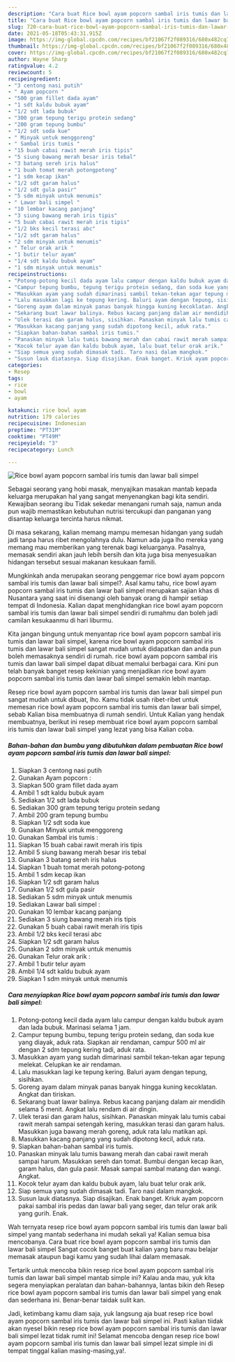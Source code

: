```yaml
---
description: "Cara buat Rice bowl ayam popcorn sambal iris tumis dan lawar bali simpel yang enak Untuk Jualan"
title: "Cara buat Rice bowl ayam popcorn sambal iris tumis dan lawar bali simpel yang enak Untuk Jualan"
slug: 720-cara-buat-rice-bowl-ayam-popcorn-sambal-iris-tumis-dan-lawar-bali-simpel-yang-enak-untuk-jualan
date: 2021-05-18T05:43:31.915Z
image: https://img-global.cpcdn.com/recipes/bf21067f2f089316/680x482cq70/rice-bowl-ayam-popcorn-sambal-iris-tumis-dan-lawar-bali-simpel-foto-resep-utama.jpg
thumbnail: https://img-global.cpcdn.com/recipes/bf21067f2f089316/680x482cq70/rice-bowl-ayam-popcorn-sambal-iris-tumis-dan-lawar-bali-simpel-foto-resep-utama.jpg
cover: https://img-global.cpcdn.com/recipes/bf21067f2f089316/680x482cq70/rice-bowl-ayam-popcorn-sambal-iris-tumis-dan-lawar-bali-simpel-foto-resep-utama.jpg
author: Wayne Sharp
ratingvalue: 4.2
reviewcount: 5
recipeingredient:
- "3 centong nasi putih"
- " Ayam popcorn "
- "500 gram fillet dada ayam"
- "1 sdt kaldu bubuk ayam"
- "1/2 sdt lada bubuk"
- "300 gram tepung terigu protein sedang"
- "200 gram tepung bumbu"
- "1/2 sdt soda kue"
- " Minyak untuk menggoreng"
- " Sambal iris tumis "
- "15 buah cabai rawit merah iris tipis"
- "5 siung bawang merah besar iris tebal"
- "3 batang sereh iris halus"
- "1 buah tomat merah potongpotong"
- "1 sdm kecap ikan"
- "1/2 sdt garam halus"
- "1/2 sdt gula pasir"
- "5 sdm minyak untuk menumis"
- " Lawar bali simpel "
- "10 lembar kacang panjang"
- "3 siung bawang merah iris tipis"
- "5 buah cabai rawit merah iris tipis"
- "1/2 bks kecil terasi abc"
- "1/2 sdt garam halus"
- "2 sdm minyak untuk menumis"
- " Telur orak arik "
- "1 butir telur ayam"
- "1/4 sdt kaldu bubuk ayam"
- "1 sdm minyak untuk menumis"
recipeinstructions:
- "Potong-potong kecil dada ayam lalu campur dengan kaldu bubuk ayam dan lada bubuk. Marinasi selama 1 jam."
- "Campur tepung bumbu, tepung terigu protein sedang, dan soda kue yang diayak, aduk rata. Siapkan air rendaman, campur 500 ml air dengan 2 sdm tepung kering tadi, aduk rata."
- "Masukkan ayam yang sudah dimarinasi sambil tekan-tekan agar tepung melekat. Celupkan ke air rendaman."
- "Lalu masukkan lagi ke tepung kering. Baluri ayam dengan tepung, sisihkan."
- "Goreng ayam dalam minyak panas banyak hingga kuning kecoklatan. Angkat dan tiriskan."
- "Sekarang buat lawar balinya. Rebus kacang panjang dalam air mendidih selama 5 menit. Angkat lalu rendam di air dingin."
- "Ulek terasi dan garam halus, sisihkan. Panaskan minyak lalu tumis cabai rawit merah sampai setengah kering, masukkan terasi dan garam halus. Masukkan juga bawang merah goreng, aduk rata lalu matikan api."
- "Masukkan kacang panjang yang sudah dipotong kecil, aduk rata."
- "Siapkan bahan-bahan sambal iris tumis."
- "Panaskan minyak lalu tumis bawang merah dan cabai rawit merah sampai harum. Masukkan sereh dan tomat. Bumbui dengan kecap ikan, garam halus, dan gula pasir. Masak sampai sambal matang dan wangi. Angkat."
- "Kocok telur ayam dan kaldu bubuk ayam, lalu buat telur orak arik."
- "Siap semua yang sudah dimasak tadi. Taro nasi dalam mangkok."
- "Susun lauk diatasnya. Siap disajikan. Enak banget. Kriuk ayam popcorn pakai sambal iris pedas dan lawar bali yang seger, dan telur orak arik yang gurih. Enak."
categories:
- Resep
tags:
- rice
- bowl
- ayam

katakunci: rice bowl ayam 
nutrition: 179 calories
recipecuisine: Indonesian
preptime: "PT31M"
cooktime: "PT49M"
recipeyield: "3"
recipecategory: Lunch

---
```



![Rice bowl ayam popcorn sambal iris tumis dan lawar bali simpel](https://img-global.cpcdn.com/recipes/bf21067f2f089316/680x482cq70/rice-bowl-ayam-popcorn-sambal-iris-tumis-dan-lawar-bali-simpel-foto-resep-utama.jpg)

Sebagai seorang yang hobi masak, menyajikan masakan mantab kepada keluarga merupakan hal yang sangat menyenangkan bagi kita sendiri. Kewajiban seorang ibu Tidak sekedar menangani rumah saja, namun anda pun wajib memastikan kebutuhan nutrisi tercukupi dan panganan yang disantap keluarga tercinta harus nikmat.

Di masa  sekarang, kalian memang mampu memesan hidangan yang sudah jadi tanpa harus ribet mengolahnya dulu. Namun ada juga lho mereka yang memang mau memberikan yang terenak bagi keluarganya. Pasalnya, memasak sendiri akan jauh lebih bersih dan kita juga bisa menyesuaikan hidangan tersebut sesuai makanan kesukaan famili. 



Mungkinkah anda merupakan seorang penggemar rice bowl ayam popcorn sambal iris tumis dan lawar bali simpel?. Asal kamu tahu, rice bowl ayam popcorn sambal iris tumis dan lawar bali simpel merupakan sajian khas di Nusantara yang saat ini disenangi oleh banyak orang di hampir setiap tempat di Indonesia. Kalian dapat menghidangkan rice bowl ayam popcorn sambal iris tumis dan lawar bali simpel sendiri di rumahmu dan boleh jadi camilan kesukaanmu di hari liburmu.

Kita jangan bingung untuk menyantap rice bowl ayam popcorn sambal iris tumis dan lawar bali simpel, karena rice bowl ayam popcorn sambal iris tumis dan lawar bali simpel sangat mudah untuk didapatkan dan anda pun boleh memasaknya sendiri di rumah. rice bowl ayam popcorn sambal iris tumis dan lawar bali simpel dapat dibuat memalui berbagai cara. Kini pun telah banyak banget resep kekinian yang menjadikan rice bowl ayam popcorn sambal iris tumis dan lawar bali simpel semakin lebih mantap.

Resep rice bowl ayam popcorn sambal iris tumis dan lawar bali simpel pun sangat mudah untuk dibuat, lho. Kamu tidak usah ribet-ribet untuk memesan rice bowl ayam popcorn sambal iris tumis dan lawar bali simpel, sebab Kalian bisa membuatnya di rumah sendiri. Untuk Kalian yang hendak membuatnya, berikut ini resep membuat rice bowl ayam popcorn sambal iris tumis dan lawar bali simpel yang lezat yang bisa Kalian coba.

<!--inarticleads1-->

##### Bahan-bahan dan bumbu yang dibutuhkan dalam pembuatan Rice bowl ayam popcorn sambal iris tumis dan lawar bali simpel:

1. Siapkan 3 centong nasi putih
1. Gunakan  Ayam popcorn :
1. Siapkan 500 gram fillet dada ayam
1. Ambil 1 sdt kaldu bubuk ayam
1. Sediakan 1/2 sdt lada bubuk
1. Sediakan 300 gram tepung terigu protein sedang
1. Ambil 200 gram tepung bumbu
1. Siapkan 1/2 sdt soda kue
1. Gunakan  Minyak untuk menggoreng
1. Gunakan  Sambal iris tumis :
1. Siapkan 15 buah cabai rawit merah iris tipis
1. Ambil 5 siung bawang merah besar iris tebal
1. Gunakan 3 batang sereh iris halus
1. Siapkan 1 buah tomat merah potong-potong
1. Ambil 1 sdm kecap ikan
1. Siapkan 1/2 sdt garam halus
1. Gunakan 1/2 sdt gula pasir
1. Sediakan 5 sdm minyak untuk menumis
1. Sediakan  Lawar bali simpel :
1. Gunakan 10 lembar kacang panjang
1. Sediakan 3 siung bawang merah iris tipis
1. Gunakan 5 buah cabai rawit merah iris tipis
1. Ambil 1/2 bks kecil terasi abc
1. Siapkan 1/2 sdt garam halus
1. Gunakan 2 sdm minyak untuk menumis
1. Gunakan  Telur orak arik :
1. Ambil 1 butir telur ayam
1. Ambil 1/4 sdt kaldu bubuk ayam
1. Siapkan 1 sdm minyak untuk menumis




<!--inarticleads2-->

##### Cara menyiapkan Rice bowl ayam popcorn sambal iris tumis dan lawar bali simpel:

1. Potong-potong kecil dada ayam lalu campur dengan kaldu bubuk ayam dan lada bubuk. Marinasi selama 1 jam.
1. Campur tepung bumbu, tepung terigu protein sedang, dan soda kue yang diayak, aduk rata. Siapkan air rendaman, campur 500 ml air dengan 2 sdm tepung kering tadi, aduk rata.
1. Masukkan ayam yang sudah dimarinasi sambil tekan-tekan agar tepung melekat. Celupkan ke air rendaman.
1. Lalu masukkan lagi ke tepung kering. Baluri ayam dengan tepung, sisihkan.
1. Goreng ayam dalam minyak panas banyak hingga kuning kecoklatan. Angkat dan tiriskan.
1. Sekarang buat lawar balinya. Rebus kacang panjang dalam air mendidih selama 5 menit. Angkat lalu rendam di air dingin.
1. Ulek terasi dan garam halus, sisihkan. Panaskan minyak lalu tumis cabai rawit merah sampai setengah kering, masukkan terasi dan garam halus. Masukkan juga bawang merah goreng, aduk rata lalu matikan api.
1. Masukkan kacang panjang yang sudah dipotong kecil, aduk rata.
1. Siapkan bahan-bahan sambal iris tumis.
1. Panaskan minyak lalu tumis bawang merah dan cabai rawit merah sampai harum. Masukkan sereh dan tomat. Bumbui dengan kecap ikan, garam halus, dan gula pasir. Masak sampai sambal matang dan wangi. Angkat.
1. Kocok telur ayam dan kaldu bubuk ayam, lalu buat telur orak arik.
1. Siap semua yang sudah dimasak tadi. Taro nasi dalam mangkok.
1. Susun lauk diatasnya. Siap disajikan. Enak banget. Kriuk ayam popcorn pakai sambal iris pedas dan lawar bali yang seger, dan telur orak arik yang gurih. Enak.




Wah ternyata resep rice bowl ayam popcorn sambal iris tumis dan lawar bali simpel yang mantab sederhana ini mudah sekali ya! Kalian semua bisa mencobanya. Cara buat rice bowl ayam popcorn sambal iris tumis dan lawar bali simpel Sangat cocok banget buat kalian yang baru mau belajar memasak ataupun bagi kamu yang sudah lihai dalam memasak.

Tertarik untuk mencoba bikin resep rice bowl ayam popcorn sambal iris tumis dan lawar bali simpel mantab simple ini? Kalau anda mau, yuk kita segera menyiapkan peralatan dan bahan-bahannya, lantas bikin deh Resep rice bowl ayam popcorn sambal iris tumis dan lawar bali simpel yang enak dan sederhana ini. Benar-benar taidak sulit kan. 

Jadi, ketimbang kamu diam saja, yuk langsung aja buat resep rice bowl ayam popcorn sambal iris tumis dan lawar bali simpel ini. Pasti kalian tiidak akan nyesel bikin resep rice bowl ayam popcorn sambal iris tumis dan lawar bali simpel lezat tidak rumit ini! Selamat mencoba dengan resep rice bowl ayam popcorn sambal iris tumis dan lawar bali simpel lezat simple ini di tempat tinggal kalian masing-masing,ya!.

